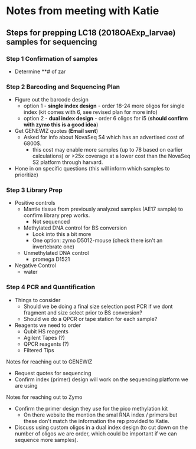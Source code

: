 # Notes from meeting with Katie 

## Steps for prepping LC18 (2018OAExp_larvae) samples for sequencing

### Step 1 Confirmation of samples
* Determine **# of zar

### Step 2 Barcoding and Sequencing Plan
* Figure out the barcode design
  * option 1 - **single index design** - order 18-24 more oligos for single index (kit comes with 6, see revised plan for more info)
  * option 2 - **dual index design** - order 6 oligos for i5  (**should confirm with zymo this is a good idea**)
* Get GENEWIZ quotes (**Email sent**)
  * Asked for info about NovaSeq S4 which has an advertised cost of 6800$.
    * this cost may enable more samples (up to 78 based on earlier calculations) or >25x coverage at a lower cost than the NovaSeq S2 platform through harvard.
* Hone in on specific questions (this will inform which samples to prioritize)

### Step 3 Library Prep
* Positive controls
  * Mantle tissue from previously analyzed samples (AE17 sample) to confirm library prep works.
    * Not sequenced
  * Methylated DNA control for BS conversion
    * Look into this a bit more
    * One option: zymo D5012-mouse (check there isn't an invertebrate one)
  * Unmethylated DNA control
    * promega D1521
* Negative Control
  * water

### Step 4 PCR and Quantification
* Things to consider
  * Should we be doing a final size selection post PCR if we dont fragment and size select prior to BS conversion?
  * Should we do a QPCR or tape station for each sample?
* Reagents we need to order
  * Qubit HS reagents
  * Agilent Tapes (?)
  * QPCR reagents (?)
  * Filtered Tips

Notes for reaching out to GENEWIZ
* Request quotes for sequencing
* Confirm index (primer) design will work on the sequencing platform we are using

Notes for reaching out to Zymo
* Confirm the primer design they use for the pico methylation kit
  * On there website the mention the smal RNA index / primers but these don't match the information the rep provided to Katie.
* Discuss using custom oligos in a dual index design (to cut down on the number of oligos we are order, which could be important if we can sequence more samples).

  
